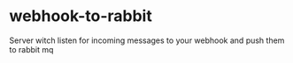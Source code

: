 # webhook-to-rabbit
Server witch listen for incoming messages to your webhook and push them to rabbit mq
